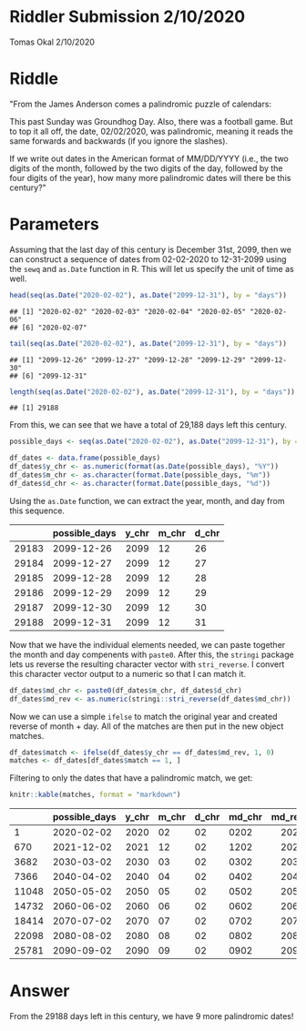 Riddler Submission 2/10/2020
================
Tomas Okal
2/10/2020

# Riddle

"From the James Anderson comes a palindromic puzzle of calendars:

This past Sunday was Groundhog Day. Also, there was a football game. But
to top it all off, the date, 02/02/2020, was palindromic, meaning it
reads the same forwards and backwards (if you ignore the slashes).

If we write out dates in the American format of MM/DD/YYYY (i.e., the
two digits of the month, followed by the two digits of the day, followed
by the four digits of the year), how many more palindromic dates will
there be this century?"

# Parameters

Assuming that the last day of this century is December 31st, 2099, then
we can construct a sequence of dates from 02-02-2020 to 12-31-2099 using
the `sewq` and `as.Date` function in R. This will let us specify the
unit of time as
    well.

``` r
head(seq(as.Date("2020-02-02"), as.Date("2099-12-31"), by = "days"))
```

    ## [1] "2020-02-02" "2020-02-03" "2020-02-04" "2020-02-05" "2020-02-06"
    ## [6] "2020-02-07"

``` r
tail(seq(as.Date("2020-02-02"), as.Date("2099-12-31"), by = "days"))
```

    ## [1] "2099-12-26" "2099-12-27" "2099-12-28" "2099-12-29" "2099-12-30"
    ## [6] "2099-12-31"

``` r
length(seq(as.Date("2020-02-02"), as.Date("2099-12-31"), by = "days"))
```

    ## [1] 29188

From this, we can see that we have a total of 29,188 days left this
century.

``` r
possible_days <- seq(as.Date("2020-02-02"), as.Date("2099-12-31"), by = "days")

df_dates <- data.frame(possible_days)
df_dates$y_chr <- as.numeric(format(as.Date(possible_days), "%Y"))
df_dates$m_chr <- as.character(format.Date(possible_days, "%m"))
df_dates$d_chr <- as.character(format.Date(possible_days, "%d"))
```

Using the `as.Date` function, we can extract the year, month, and day
from this sequence.

|       | possible\_days | y\_chr | m\_chr | d\_chr |
| :---- | :------------- | -----: | :----- | :----- |
| 29183 | 2099-12-26     |   2099 | 12     | 26     |
| 29184 | 2099-12-27     |   2099 | 12     | 27     |
| 29185 | 2099-12-28     |   2099 | 12     | 28     |
| 29186 | 2099-12-29     |   2099 | 12     | 29     |
| 29187 | 2099-12-30     |   2099 | 12     | 30     |
| 29188 | 2099-12-31     |   2099 | 12     | 31     |

Now that we have the individual elements needed, we can paste together
the month and day compenents with `paste0`. After this, the `stringi`
package lets us reverse the resulting character vector with
`stri_reverse`. I convert this character vector output to a numeric so
that I can match it.

``` r
df_dates$md_chr <- paste0(df_dates$m_chr, df_dates$d_chr)
df_dates$md_rev <- as.numeric(stringi::stri_reverse(df_dates$md_chr))
```

Now we can use a simple `ifelse` to match the original year and created
reverse of month + day. All of the matches are then put in the new
object matches.

``` r
df_dates$match <- ifelse(df_dates$y_chr == df_dates$md_rev, 1, 0)
matches <- df_dates[df_dates$match == 1, ]
```

Filtering to only the dates that have a palindromic match, we
get:

``` r
knitr::kable(matches, format = "markdown")
```

|       | possible\_days | y\_chr | m\_chr | d\_chr | md\_chr | md\_rev | match |
| :---- | :------------- | -----: | :----- | :----- | :------ | ------: | ----: |
| 1     | 2020-02-02     |   2020 | 02     | 02     | 0202    |    2020 |     1 |
| 670   | 2021-12-02     |   2021 | 12     | 02     | 1202    |    2021 |     1 |
| 3682  | 2030-03-02     |   2030 | 03     | 02     | 0302    |    2030 |     1 |
| 7366  | 2040-04-02     |   2040 | 04     | 02     | 0402    |    2040 |     1 |
| 11048 | 2050-05-02     |   2050 | 05     | 02     | 0502    |    2050 |     1 |
| 14732 | 2060-06-02     |   2060 | 06     | 02     | 0602    |    2060 |     1 |
| 18414 | 2070-07-02     |   2070 | 07     | 02     | 0702    |    2070 |     1 |
| 22098 | 2080-08-02     |   2080 | 08     | 02     | 0802    |    2080 |     1 |
| 25781 | 2090-09-02     |   2090 | 09     | 02     | 0902    |    2090 |     1 |

# Answer

From the 29188 days left in this century, we have 9 more palindromic
dates\!
